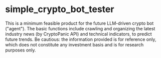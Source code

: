 # simple_crypto_bot_tester
This is a minimum feasible product for the future LLM-driven crypto bot ("agent"). 
The basic functions include crawling and organizing the latest industry 
news (by CryptoPanic API) and technical indicators, to predict future 
trends. Be cautious: the information provided is for reference only, which 
does not constitute any investment basis and is for research 
purposes only.

